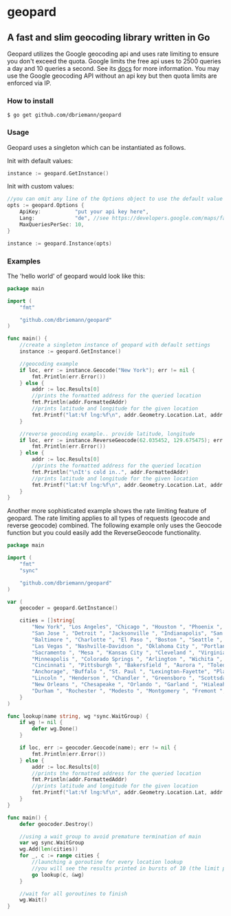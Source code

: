 # geopard
## A fast and slim geocoding library written in Go
Geopard utilizes the Google geocoding api and  uses rate limiting to ensure you don't exceed the quota.
Google limits the free api uses to 2500 queries a day and 10 queries a second.
See its [docs](https://developers.google.com/maps/documentation/geocoding/intro) for more information.
You may use the Google geocoding API without an api key but then quota limits are enforced via IP.

### How to install
	$ go get github.com/dbriemann/geopard

### Usage
Geopard uses a singleton which can be instantiated as follows.

Init with default values:
```Go
instance := geopard.GetInstance()
```

Init with custom values:
```Go
//you can omit any line of the Options object to use the default value
opts := geopard.Options {
	ApiKey:           "put your api key here",
	Lang:             "de", //see https://developers.google.com/maps/faq#languagesupport
	MaxQueriesPerSec: 10,
}

instance := geopard.Instance(opts)
```

### Examples
The 'hello world' of geopard would look like this:
```Go
package main

import (
	"fmt"

	"github.com/dbriemann/geopard"
)

func main() {
	//create a singleton instance of geopard with default settings
	instance := geopard.GetInstance()

	//geocoding example
	if loc, err := instance.Geocode("New York"); err != nil {
		fmt.Println(err.Error())
	} else {
		addr := loc.Results[0]
		//prints the formatted address for the queried location
		fmt.Println(addr.FormattedAddr)
		//prints latitude and longitude for the given location
		fmt.Printf("lat:%f lng:%f\n", addr.Geometry.Location.Lat, addr.Geometry.Location.Lng)
	}

	//reverse geocoding example.. provide latitude, longitude
	if loc, err := instance.ReverseGeocode(62.035452, 129.675475); err != nil {
		fmt.Println(err.Error())
	} else {
		addr := loc.Results[0]
		//prints the formatted address for the queried location
		fmt.Println("\nIt's cold in..", addr.FormattedAddr)
		//prints latitude and longitude for the given location
		fmt.Printf("lat:%f lng:%f\n", addr.Geometry.Location.Lat, addr.Geometry.Location.Lng)
	}
}

```

Another more sophisticated example shows the rate limiting feature of geopard. The rate limiting applies to all types of requests
(geocode and reverse geocode) combined. The following example only uses the Geocode function but you could easily add the
ReverseGeocode functionality.
```Go
package main

import (
	"fmt"
	"sync"

	"github.com/dbriemann/geopard"
)

var (
	geocoder = geopard.GetInstance()

	cities = []string{
		"New York", "Los Angeles", "Chicago ", "Houston ", "Phoenix ", "Philadelphia ", "San Antonio ", "San Diego ", "Dallas ",
		"San Jose ", "Detroit ", "Jacksonville ", "Indianapolis", "San Francisco ", "Columbus ", "Austin ", "Memphis ", "Fort Worth ",
		"Baltimore ", "Charlotte ", "El Paso ", "Boston ", "Seattle ", "Washington ", "Milwaukee ", "Denver ", "Louisville/Jefferson County ",
		"Las Vegas ", "Nashville-Davidson ", "Oklahoma City ", "Portland ", "Tucson ", "Albuquerque ", "Atlanta ", "Long Beach ", "Fresno ",
		"Sacramento ", "Mesa ", "Kansas City ", "Cleveland ", "Virginia Beach ", "Omaha ", "Miami ", "Oakland ", "Tulsa ", "Honolulu ",
		"Minneapolis ", "Colorado Springs ", "Arlington ", "Wichita ", "Raleigh ", "St. Louis ", "Santa Ana ", "Anaheim ", "Tampa ",
		"Cincinnati ", "Pittsburgh ", "Bakersfield ", "Aurora ", "Toledo ", "Riverside ", "Stockton ", "Corpus Christi ", "Newark ",
		"Anchorage", "Buffalo ", "St. Paul ", "Lexington-Fayette", "Plano ", "Fort Wayne ", "St. Petersburg ", "Glendale ", "Jersey City ",
		"Lincoln ", "Henderson ", "Chandler ", "Greensboro ", "Scottsdale ", "Baton Rouge ", "Birmingham ", "Norfolk ", "Madison ",
		"New Orleans ", "Chesapeake ", "Orlando ", "Garland ", "Hialeah ", "Laredo ", "Chula Vista ", "Lubbock ", "Reno ", "Akron ",
		"Durham ", "Rochester ", "Modesto ", "Montgomery ", "Fremont ", "Shreveport ", "Arlington", "Glendale",
	}
)

func lookup(name string, wg *sync.WaitGroup) {
	if wg != nil {
		defer wg.Done()
	}

	if loc, err := geocoder.Geocode(name); err != nil {
		fmt.Println(err.Error())
	} else {
		addr := loc.Results[0]
		//prints the formatted address for the queried location
		fmt.Println(addr.FormattedAddr)
		//prints latitude and longitude for the given location
		fmt.Printf("lat:%f lng:%f\n", addr.Geometry.Location.Lat, addr.Geometry.Location.Lng)
	}
}

func main() {
	defer geocoder.Destroy()

	//using a wait group to avoid premature termination of main
	var wg sync.WaitGroup
	wg.Add(len(cities))
	for _, c := range cities {
		//launching a goroutine for every location lookup
		//you will see the results printed in bursts of 10 (the limit per second of the google service)
		go lookup(c, &wg)
	}

	//wait for all goroutines to finish
	wg.Wait()
}
```
